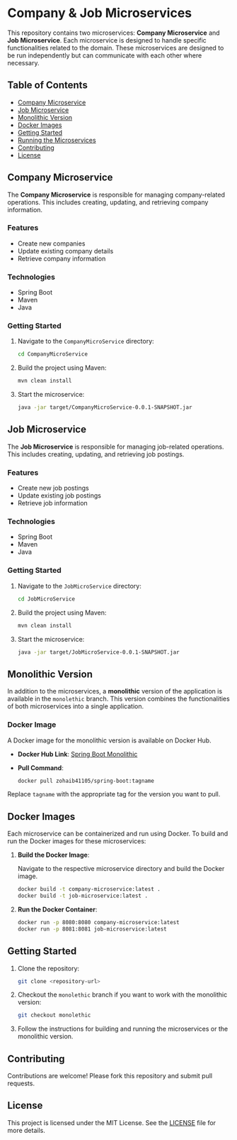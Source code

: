 # Company & Job Microservices

This repository contains two microservices: **Company Microservice** and **Job Microservice**. Each microservice is designed to handle specific functionalities related to the domain. These microservices are designed to be run independently but can communicate with each other where necessary.

## Table of Contents

- [Company Microservice](#company-microservice)
- [Job Microservice](#job-microservice)
- [Monolithic Version](#monolithic-version)
- [Docker Images](#docker-images)
- [Getting Started](#getting-started)
- [Running the Microservices](#running-the-microservices)
- [Contributing](#contributing)
- [License](#license)

## Company Microservice

The **Company Microservice** is responsible for managing company-related operations. This includes creating, updating, and retrieving company information.

### Features

- Create new companies
- Update existing company details
- Retrieve company information

### Technologies

- Spring Boot
- Maven
- Java

### Getting Started

1. Navigate to the `CompanyMicroService` directory:

    ```bash
    cd CompanyMicroService
    ```

2. Build the project using Maven:

    ```bash
    mvn clean install
    ```

3. Start the microservice:

    ```bash
    java -jar target/CompanyMicroService-0.0.1-SNAPSHOT.jar
    ```

## Job Microservice

The **Job Microservice** is responsible for managing job-related operations. This includes creating, updating, and retrieving job postings.

### Features

- Create new job postings
- Update existing job postings
- Retrieve job information

### Technologies

- Spring Boot
- Maven
- Java

### Getting Started

1. Navigate to the `JobMicroService` directory:

    ```bash
    cd JobMicroService
    ```

2. Build the project using Maven:

    ```bash
    mvn clean install
    ```

3. Start the microservice:

    ```bash
    java -jar target/JobMicroService-0.0.1-SNAPSHOT.jar
    ```

## Monolithic Version

In addition to the microservices, a **monolithic** version of the application is available in the `monolethic` branch. This version combines the functionalities of both microservices into a single application.

### Docker Image

A Docker image for the monolithic version is available on Docker Hub.

- **Docker Hub Link**: [Spring Boot Monolithic](https://hub.docker.com/repository/docker/zohaib41105/spring-boot/general)
- **Pull Command**:

    ```bash
    docker pull zohaib41105/spring-boot:tagname
    ```

Replace `tagname` with the appropriate tag for the version you want to pull.

## Docker Images

Each microservice can be containerized and run using Docker. To build and run the Docker images for these microservices:

1. **Build the Docker Image**:

    Navigate to the respective microservice directory and build the Docker image.

    ```bash
    docker build -t company-microservice:latest .
    docker build -t job-microservice:latest .
    ```

2. **Run the Docker Container**:

    ```bash
    docker run -p 8080:8080 company-microservice:latest
    docker run -p 8081:8081 job-microservice:latest
    ```

## Getting Started

1. Clone the repository:

    ```bash
    git clone <repository-url>
    ```

2. Checkout the `monolethic` branch if you want to work with the monolithic version:

    ```bash
    git checkout monolethic
    ```

3. Follow the instructions for building and running the microservices or the monolithic version.

## Contributing

Contributions are welcome! Please fork this repository and submit pull requests.

## License

This project is licensed under the MIT License. See the [LICENSE](LICENSE) file for more details.
